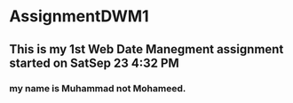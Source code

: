 # AssignmentDWM1
## This is my 1st Web Date Manegment assignment started on SatSep 23 4:32 PM
### my name is Muhammad not Mohameed.

